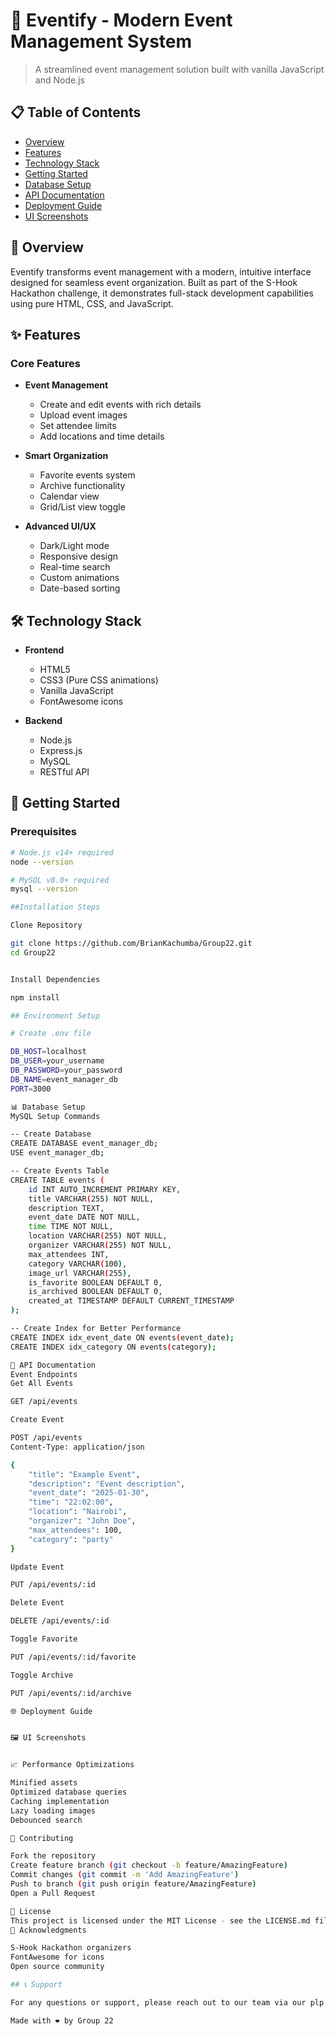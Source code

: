 # 🎉 Eventify - Modern Event Management System

> A streamlined event management solution built with vanilla JavaScript and Node.js

## 📋 Table of Contents

- [Overview](#overview)
- [Features](#features)
- [Technology Stack](#technology-stack)
- [Getting Started](#getting-started)
- [Database Setup](#database-setup)
- [API Documentation](#api-documentation)
- [Deployment Guide](#deployment-guide)
- [UI Screenshots](#ui-screenshots)

## 🌟 Overview

Eventify transforms event management with a modern, intuitive interface designed for seamless event organization. Built as part of the S-Hook Hackathon challenge, it demonstrates full-stack development capabilities using pure HTML, CSS, and JavaScript.

## ✨ Features

### Core Features

- **Event Management**
  - Create and edit events with rich details
  - Upload event images
  - Set attendee limits
  - Add locations and time details

- **Smart Organization**
  - Favorite events system
  - Archive functionality
  - Calendar view
  - Grid/List view toggle

- **Advanced UI/UX**
  - Dark/Light mode
  - Responsive design
  - Real-time search
  - Custom animations
  - Date-based sorting

## 🛠 Technology Stack

- **Frontend**
  - HTML5
  - CSS3 (Pure CSS animations)
  - Vanilla JavaScript
  - FontAwesome icons

- **Backend**
  - Node.js
  - Express.js
  - MySQL
  - RESTful API

## 🚀 Getting Started

### Prerequisites

```bash
# Node.js v14+ required
node --version

# MySQL v8.0+ required
mysql --version

##Installation Steps

Clone Repository

git clone https://github.com/BrianKachumba/Group22.git
cd Group22


Install Dependencies

npm install

## Environment Setup

# Create .env file

DB_HOST=localhost
DB_USER=your_username
DB_PASSWORD=your_password
DB_NAME=event_manager_db
PORT=3000

📊 Database Setup
MySQL Setup Commands

-- Create Database
CREATE DATABASE event_manager_db;
USE event_manager_db;

-- Create Events Table
CREATE TABLE events (
    id INT AUTO_INCREMENT PRIMARY KEY,
    title VARCHAR(255) NOT NULL,
    description TEXT,
    event_date DATE NOT NULL,
    time TIME NOT NULL,
    location VARCHAR(255) NOT NULL,
    organizer VARCHAR(255) NOT NULL,
    max_attendees INT,
    category VARCHAR(100),
    image_url VARCHAR(255),
    is_favorite BOOLEAN DEFAULT 0,
    is_archived BOOLEAN DEFAULT 0,
    created_at TIMESTAMP DEFAULT CURRENT_TIMESTAMP
);

-- Create Index for Better Performance
CREATE INDEX idx_event_date ON events(event_date);
CREATE INDEX idx_category ON events(category);

📡 API Documentation
Event Endpoints
Get All Events

GET /api/events

Create Event

POST /api/events
Content-Type: application/json

{
    "title": "Example Event",
    "description": "Event description",
    "event_date": "2025-01-30",
    "time": "22:02:00",
    "location": "Nairobi",
    "organizer": "John Doe",
    "max_attendees": 100,
    "category": "party"
}

Update Event

PUT /api/events/:id

Delete Event

DELETE /api/events/:id

Toggle Favorite

PUT /api/events/:id/favorite

Toggle Archive

PUT /api/events/:id/archive

🌐 Deployment Guide


🖼 UI Screenshots


📈 Performance Optimizations

Minified assets
Optimized database queries
Caching implementation
Lazy loading images
Debounced search

👥 Contributing

Fork the repository
Create feature branch (git checkout -b feature/AmazingFeature)
Commit changes (git commit -m 'Add AmazingFeature')
Push to branch (git push origin feature/AmazingFeature)
Open a Pull Request

📄 License
This project is licensed under the MIT License - see the LICENSE.md file for details.
🙏 Acknowledgments

S-Hook Hackathon organizers
FontAwesome for icons
Open source community

## 📞 Support

For any questions or support, please reach out to our team via our plp communication channels or contact us

Made with ❤️ by Group 22
